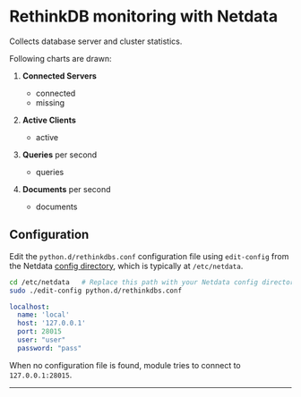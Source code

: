 <!--
title: "RethinkDB monitoring with Netdata"
custom_edit_url: "https://github.com/netdata/netdata/edit/master/collectors/python.d.plugin/rethinkdbs/README.md"
sidebar_label: "RethinkDB"
learn_status: "Published"
learn_topic_type: "References"
learn_rel_path: "References/Collectors references/Databases"
-->

# RethinkDB monitoring with Netdata

Collects database server and cluster statistics.

Following charts are drawn:

1. **Connected Servers**

    - connected
    - missing

2. **Active Clients**

    - active

3. **Queries** per second

    - queries

4. **Documents** per second

    - documents

## Configuration

Edit the `python.d/rethinkdbs.conf` configuration file using `edit-config` from the
Netdata [config directory](https://github.com/netdata/netdata/blob/master/docs/configure/nodes.md), which is typically
at `/etc/netdata`.

```bash
cd /etc/netdata   # Replace this path with your Netdata config directory, if different
sudo ./edit-config python.d/rethinkdbs.conf
```

```yaml
localhost:
  name: 'local'
  host: '127.0.0.1'
  port: 28015
  user: "user"
  password: "pass"
```

When no configuration file is found, module tries to connect to `127.0.0.1:28015`.

---


